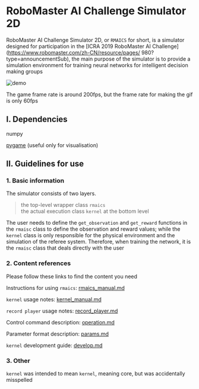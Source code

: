 # RoboMaster AI Challenge Simulator 2D

RoboMaster AI Challenge Simulator 2D, or `RMAICS` for short, is a simulator designed for participation in the [ICRA 2019 RoboMaster AI Challenge](https://www.robomaster.com/zh-CN/resource/pages/ 980?type=announcementSub), the main purpose of the simulator is to provide a simulation environment for training neural networks for intelligent decision making groups

![demo](./demo.gif)

The game frame rate is around 200fps, but the frame rate for making the gif is only 60fps

## I. Dependencies

numpy

[pygame](https://www.pygame.org/) (useful only for visualisation)

## II. Guidelines for use

### 1. Basic information

The simulator consists of two layers.

> the top-level wrapper class `rmaics`  
> the actual execution class `kernel` at the bottom level

The user needs to define the `get_observation` and `get_reward` functions in the `rmaisc` class to define the observation and reward values; while the `kernel` class is only responsible for the physical environment and the simulation of the referee system. Therefore, when training the network, it is the `rmaisc` class that deals directly with the user

### 2. Content references

Please follow these links to find the content you need

Instructions for using `rmaics`: [rmaics_manual.md](./docs/rmaics_manual.md)

`kernel` usage notes: [kernel_manual.md](./docs/kernel_manual.md)

`record player` usage notes: [record_player.md](./docs/record_player.md)

Control command description: [operation.md](./docs/operation.md)

Parameter format description: [params.md](./docs/params.md)

`kernel` development guide: [develop.md](./docs/develop.md) 

### 3. Other

`kernel` was intended to mean `kernel`, meaning core, but was accidentally misspelled

